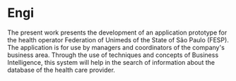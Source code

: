 # Engi

The present work presents the development of an application prototype for the health
operator Federation of Unimeds of the State of São Paulo (FESP). The application is
for use by managers and coordinators of the company's business area. Through the
use of techniques and concepts of Business Intelligence, this system will help in the
search of information about the database of the health care provider.
